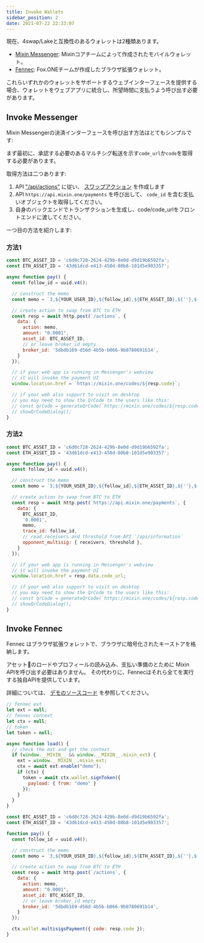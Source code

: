 ```yaml
---
title: Invoke Wallets
sidebar_position: 2
date: 2021-07-22 22:33:07
---
```


現在、4swap/Lakeと互換性のあるウォレットは2種類あります。

- [Mixin Messenger](/docs/apps/wallets#mixin-messenger): Mixinコアチームによって作成されたモバイルウォレット。
- [Fennec](/docs/apps/wallets#fennec): Fox.ONEチームが作成したブラウザ拡張ウォレット。

これらいずれかのウォレットをサポートするウェブインターフェースを提供する場合、ウォレットをウェブアプリに統合し、所望時間に支払うよう呼び出す必要があります。

## Invoke Messenger

Mixin Messengerの決済インターフェースを呼び出す方法はとてもシンプルです:

まず最初に、承認する必要のあるマルチシグ転送を示す`code_url`か`code`を取得する必要があります。

取得方法は二つあります:

1. API ["/api/actions"](../apis/actions) に従い、 [スワップアクション](../action-protocol#swap-crypto) を作成します
2. API `https://api.mixin.one/payments` を呼び出して、 `code_id` を含む支払いオブジェクトを取得してください。
3. 自身のバックエンドでトランザクションを生成し、code/code_urlをフロントエンドに渡してください。

一つ目の方法を紹介します:

### 方法1

```javascript
const BTC_ASSET_ID = 'c6d0c728-2624-429b-8e0d-d9d19b6592fa';
const ETH_ASSET_ID = '43d61dcd-e413-450d-80b8-101d5e903357';

async function pay() {
  const follow_id = uuid.v4();

  // construct the memo
  const memo = `3,${YOUR_USER_ID},${follow_id},${ETH_ASSET_ID},${''},${'0.0001'}`;

  // create action to swap from BTC to ETH
  const resp = await http.post(`/actions`, {
    data: {
      action: memo,
      amount: "0.0001",
      asset_id: BTC_ASSET_ID,
      // or leave broker_id empty
      broker_id: '5dbdb169-d56d-4b5b-b066-9b0780691b14',
    }
  });

  // if your web app is running in Messenger's webview
  // it will invoke the payment UI
  window.location.href = `https://mixin.one/codes/${resp.code}`;

  // if your web also support to visit on desktop
  // you may need to show the QrCode to the users like this:
  // const qrCode = generateQrCode(`https://mixin.one/codes/${resp.coded}`)
  // showQrCodeDialog();
}
```

### 方法2

```javascript
const BTC_ASSET_ID = 'c6d0c728-2624-429b-8e0d-d9d19b6592fa';
const ETH_ASSET_ID = '43d61dcd-e413-450d-80b8-101d5e903357';

async function pay() {
  const follow_id = uuid.v4();

  // construct the memo
  const memo = `3,${YOUR_USER_ID},${follow_id},${ETH_ASSET_ID},${''},${'0.0001'}`;

  // create action to swap from BTC to ETH
  const resp = await http.post(`https://api.mixin.one/payments`, {
    data: {
      BTC_ASSET_ID,
      '0.0001',
      memo,
      trace_id: follow_id,
      // read receivers and threshold from API `/api/information`
      opponent_multisig: { receivers, threshold },
    }
  });

  // if your web app is running in Messenger's webview
  // it will invoke the payment UI
  window.location.href = resp.data.code_url;

  // if your web also support to visit on desktop
  // you may need to show the QrCode to the users like this:
  // const qrCode = generateQrCode(`https://mixin.one/codes/${resp.coded}`)
  // showQrCodeDialog();
}
```

## Invoke Fennec

Fennec はブラウザ拡張ウォレットで、ブラウザに暗号化されたキーストアを格納します。

アセットのロードやプロフィールの読み込み、支払い準備のとために Mixin APIを呼び出す必要はありません。 その代わりに、Fennecはそれら全てを実行する独自APIを提供しています。

詳細については、 [デモのソースコード](https://github.com/fox-one/fennec#4-interact-with-your-mixin-dapp) を参照してください。

```javascript
// fennec ext
let ext = null;
// fennec context
let ctx = null;
// token
let token = null;

async function load() {
  // check the ext and get the context
  if (window.__MIXIN__ && window.__MIXIN__.mixin_ext) {
    ext = window.__MIXIN__.mixin_ext;
    ctx = await ext.enable("demo");
    if (ctx) {
      token = await ctx.wallet.signToken({
        payload: { from: "demo" }
      });
    }
  }
}

const BTC_ASSET_ID = 'c6d0c728-2624-429b-8e0d-d9d19b6592fa';
const ETH_ASSET_ID = '43d61dcd-e413-450d-80b8-101d5e903357';

function pay() {
  const follow_id = uuid.v4();

  // construct the memo
  const memo = `3,${YOUR_USER_ID},${follow_id},${ETH_ASSET_ID},${''},${'0.0001'}`;

  // create action to swap from BTC to ETH
  const resp = await http.post(`/actions`, {
    data: {
      action: memo,
      amount: "0.0001",
      asset_id: BTC_ASSET_ID,
      // or leave broker_id empty
      broker_id: '5dbdb169-d56d-4b5b-b066-9b0780691b14',
    }
  });

  ctx.wallet.multisigsPayment({ code: resp.code });
}
```
